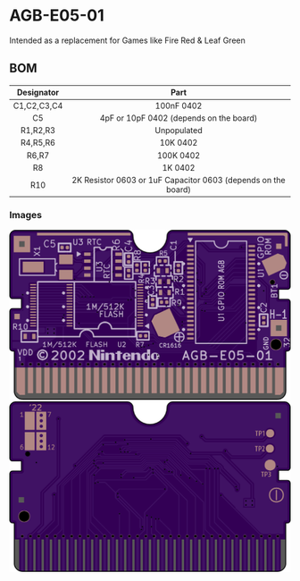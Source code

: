# AGB-E05-01

Intended as a replacement for Games like Fire Red & Leaf Green

## BOM
| **Designator** | **Part**                              |
|:-----------:|:-------------------------------------------------------------:|
| C1,C2,C3,C4 |                           100nF 0402                          |
|          C5 |            4pF or 10pF 0402 (depends on the board)            |
|    R1,R2,R3 |                          Unpopulated                          |
|    R4,R5,R6 |                            10K 0402                           |
|       R6,R7 |                           100K 0402                           |
|          R8 |                            1K 0402                            |
| R10         | 2K Resistor 0603 or 1uF Capacitor 0603 (depends on the board) |

### Images

![](../Assets/AGB-E05-01_Front.png)
![](../Assets/AGB-E05-01_Back.png)